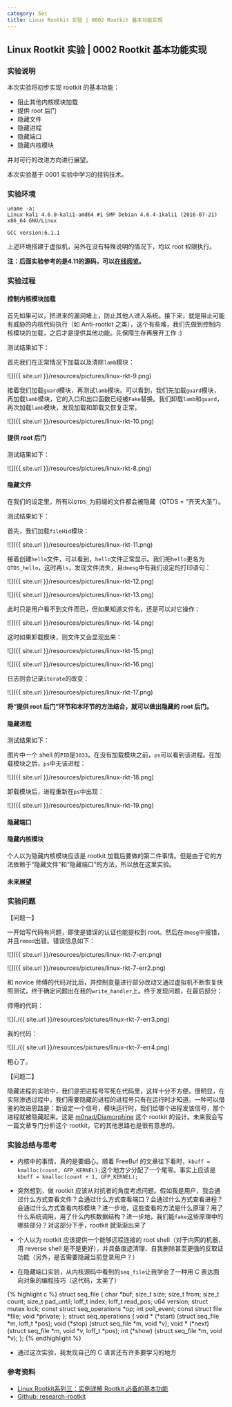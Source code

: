```yaml
---
category: Sec
title: Linux Rootkit 实验 | 0002 Rootkit 基本功能实现
---
```


## Linux Rootkit 实验 | 0002 Rootkit 基本功能实现

### 实验说明

本次实验将初步实现 rootkit 的基本功能：

- 阻止其他内核模块加载
- 提供 root 后门
- 隐藏文件
- 隐藏进程
- 隐藏端口
- 隐藏内核模块

并对可行的改进方向进行展望。

本次实验基于 0001 实验中学习的挂钩技术。

### 实验环境

```
uname -a:
Linux kali 4.6.0-kali1-amd64 #1 SMP Debian 4.6.4-1kali1 (2016-07-21) x86_64 GNU/Linux

GCC version:6.1.1
```

上述环境搭建于虚拟机，另外在没有特殊说明的情况下，均以 root 权限执行。

**注：后面实验参考的是4.11的源码，可以[在线阅览](http://elixir.free-electrons.com/linux/latest/ident/sys_call_table)。**

### 实验过程

#### 控制内核模块加载

首先如果可以，把进来的漏洞堵上，防止其他人进入系统。接下来，就是阻止可能有威胁的内核代码执行（如 Anti-rootkit 之类），这个有些难，我们先做到控制内核模块的加载，之后才是提供其他功能。先保障生存再展开工作 :)

测试结果如下：

首先我们在正常情况下加载以及清除`lamb`模块：

![]({{ site.url }}/resources/pictures/linux-rkt-9.png)

接着我们加载`guard`模块，再测试`lamb`模块。可以看到，我们先加载`guard`模块，再加载`lamb`模块，它的入口和出口函数已经被`Fake`替换。我们卸载`lamb`和`guard`，再次加载`lamb`模块，发现加载和卸载又恢复正常。

![]({{ site.url }}/resources/pictures/linux-rkt-10.png)

#### 提供 root 后门

测试结果如下：

![]({{ site.url }}/resources/pictures/linux-rkt-8.png)

#### 隐藏文件

在我们的设定里，所有以`QTDS_`为前缀的文件都会被隐藏（QTDS = “齐天大圣”）。

测试结果如下：

首先，我们加载`fileHid`模块：

![]({{ site.url }}/resources/pictures/linux-rkt-11.png)

接着创建`hello`文件，可以看到，`hello`文件正常显示。我们把`hello`更名为`QTDS_hello`，这时再`ls`，发现文件消失，且`dmesg`中有我们设定的打印语句：

![]({{ site.url }}/resources/pictures/linux-rkt-12.png)

![]({{ site.url }}/resources/pictures/linux-rkt-13.png)

此时只是用户看不到文件而已，但如果知道文件名，还是可以对它操作：

![]({{ site.url }}/resources/pictures/linux-rkt-14.png)

这时如果卸载模块，则文件又会显现出来：

![]({{ site.url }}/resources/pictures/linux-rkt-15.png)

![]({{ site.url }}/resources/pictures/linux-rkt-16.png)

日志则会记录`iterate`的改变：

![]({{ site.url }}/resources/pictures/linux-rkt-17.png)

**将“提供 root 后门”环节和本环节的方法结合，就可以做出隐藏的 root 后门。**

#### 隐藏进程

测试结果如下：

图片中一个 shell 的`PID`是`3033`。在没有加载模块之前，`ps`可以看到该进程。在加载模块之后，`ps`中无该进程：

![]({{ site.url }}/resources/pictures/linux-rkt-18.png)

卸载模块后，进程重新在`ps`中出现：

![]({{ site.url }}/resources/pictures/linux-rkt-19.png)

#### 隐藏端口



#### 隐藏内核模块

个人以为隐藏内核模块应该是 rootkit 加载后要做的第二件事情。但是由于它的方法依赖于“隐藏文件”和“隐藏端口”的方法，所以放在这里实验。

#### 未来展望

### 实验问题

【问题一】

一开始写代码有问题，即使是错误的认证也能提权到 root。然后在`dmesg`中报错，并且`rmmod`出错。错误信息如下：

![]({{ site.url }}/resources/pictures/linux-rkt-7-err.png)

![]({{ site.url }}/resources/pictures/linux-rkt-7-err2.png)

和 novice 师傅的代码对比后，并控制变量进行部分改动又通过虚拟机不断恢复快照测试，终于确定问题出在我的`write_handler`上。终于发现问题，在最后部分：

师傅的代码：

![](./{{ site.url }}/resources/pictures/linux-rkt-7-err3.png)

我的代码：

![](./{{ site.url }}/resources/pictures/linux-rkt-7-err4.png)

粗心了。

【问题二】

隐藏进程的实验中，我们是把进程号写死在代码里，这样十分不方便。很明显，在实际渗透过程中，我们需要隐藏的进程的进程号只有在运行时才知道。一种可以借鉴的改进思路是：新设定一个信号，模块运行时，我们给哪个进程发该信号，那个进程就被隐藏起来。这是 [m0nad/Diamorphine](https://github.com/m0nad/Diamorphine) 这个 rootkit 的设计。未来我会写一篇文章专门分析这个 rootkit，它的其他思路也是很有意思的。

### 实验总结与思考

- 内核中的事情，真的是要细心。顺着 FreeBuf 的文章往下看时，`kbuff = kmalloc(count, GFP_KERNEL);`这个地方少分配了一个尾零。事实上应该是`kbuff = kmalloc(count + 1, GFP_KERNEL);`

- 突然想到，做 rootkit 应该从对抗者的角度考虑问题。假如我是用户，我会通过什么方式查看文件？会通过什么方式查看端口？会通过什么方式查看进程？会通过什么方式查看内核模块？进一步地，这些查看的方法是什么原理？用了什么系统调用，用了什么内核数据结构？进一步地，我们能`fake`这些原理中的哪些部分？对这部分下手，rootkit 就渐渐出来了

- 个人以为 rootkit 应该提供一个能够远程连接的 root shell（对于内网的机器，用 reverse shell 是不是更好），并具备痕迹清理、自我删除甚至更强的反取证功能（另外，是否需要隐藏当前登录用户？）

- 在隐藏端口实验，从内核源码中看到的`seq_file`让我学会了一种用 C 表达面向对象的编程技巧（这代码，太美了）

{% highlight c %}
struct seq_file {
	char *buf;
	size_t size;
	size_t from;
	size_t count;
	size_t pad_until;
	loff_t index;
	loff_t read_pos;
	u64 version;
	struct mutex lock;
	const struct seq_operations *op;
	int poll_event;
	const struct file *file;
	void *private;
};
struct seq_operations {
	void * (*start) (struct seq_file *m, loff_t *pos);
	void (*stop) (struct seq_file *m, void *v);
	void * (*next) (struct seq_file *m, void *v, loff_t *pos);
	int (*show) (struct seq_file *m, void *v);
};
{% endhighlight %}

- 通过这次实验，我发现自己的 C 语言还有许多要学习的地方

### 参考资料

- [Linux Rootkit系列三：实例详解 Rootkit 必备的基本功能](http://www.freebuf.com/articles/system/107829.html)
- [Github: research-rootkit](https://github.com/NoviceLive/research-rootkit)